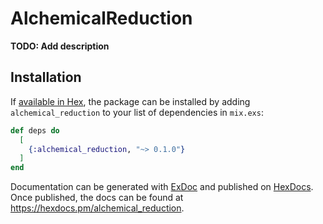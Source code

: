 # AlchemicalReduction

**TODO: Add description**

## Installation

If [available in Hex](https://hex.pm/docs/publish), the package can be installed
by adding `alchemical_reduction` to your list of dependencies in `mix.exs`:

```elixir
def deps do
  [
    {:alchemical_reduction, "~> 0.1.0"}
  ]
end
```

Documentation can be generated with [ExDoc](https://github.com/elixir-lang/ex_doc)
and published on [HexDocs](https://hexdocs.pm). Once published, the docs can
be found at <https://hexdocs.pm/alchemical_reduction>.

